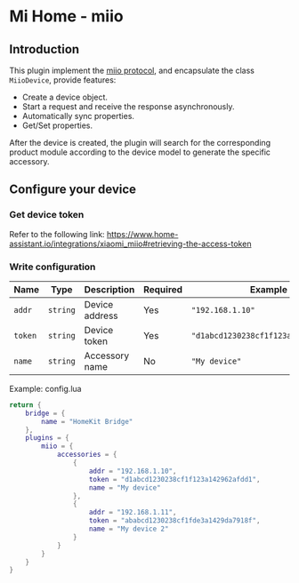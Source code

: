 # Mi Home - miio

## Introduction

This plugin implement the [miio protocol](https://github.com/OpenMiHome/mihome-binary-protocol/blob/master/doc/PROTOCOL.md), and encapsulate the class `MiioDevice`, provide features:

- Create a device object.
- Start a request and receive the response asynchronously.
- Automatically sync properties.
- Get/Set properties.

After the device is created, the plugin will search for the corresponding product module according to the device model to generate the specific accessory.

## Configure your device

### Get device token

Refer to the following link: <https://www.home-assistant.io/integrations/xiaomi_miio#retrieving-the-access-token>

### Write configuration

Name | Type | Description | Required | Example
-|-|-|-|-
`addr` | `string` | Device address | Yes | `"192.168.1.10"`
`token` | `string` | Device token | Yes | `"d1abcd1230238cf1f123a142962afdd1"`
`name` | `string` | Accessory name | No | `"My device"`

Example: config.lua

```lua
return {
    bridge = {
        name = "HomeKit Bridge"
    },
    plugins = {
        miio = {
            accessories = {
                {
                    addr = "192.168.1.10",
                    token = "d1abcd1230238cf1f123a142962afdd1",
                    name = "My device"
                },
                {
                    addr = "192.168.1.11",
                    token = "ababcd1230238cf1fde3a1429da7918f",
                    name = "My device 2"
                }
            }
        }
    }
}
```
